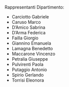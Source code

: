 Rappresentanti Dipartimento:  
- Carciotto Gabriele  
- Caruso Marco  
- D’Amico Sabrina  
- D’Arma Federica  
- Failla Giorgio  
- Giannino Emanuela  
- Lamagna Benedetto  
- Maccarone Vincenzo  
- Petralia Giuseppe  
- Pulvirenti Paola  
- Putaggio Antonio  
- Spirio Gerlando  
- Torrisi Eleonora
